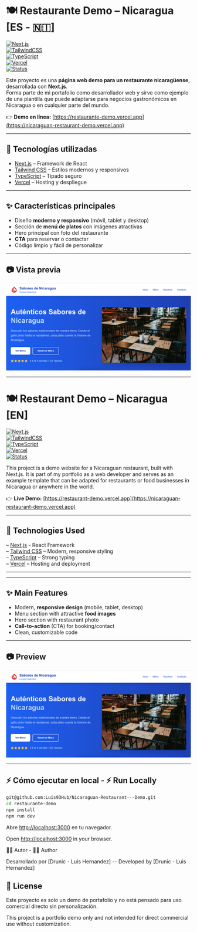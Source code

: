 # 🍽️ Restaurante Demo – Nicaragua  [ES - 🇳🇮]

[![Next.js](https://img.shields.io/badge/Next.js-000000?logo=nextdotjs&logoColor=white)](https://nextjs.org/)  
[![TailwindCSS](https://img.shields.io/badge/Tailwind_CSS-38B2AC?logo=tailwind-css&logoColor=white)](https://tailwindcss.com/)  
[![TypeScript](https://img.shields.io/badge/TypeScript-3178C6?logo=typescript&logoColor=white)](https://www.typescriptlang.org/)  
[![Vercel](https://img.shields.io/badge/Deployed_on-Vercel-000000?logo=vercel&logoColor=white)](https://vercel.com/)  
[![Status](https://img.shields.io/badge/Status-Demo_Project-yellow)]()  

Este proyecto es una **página web demo para un restaurante nicaragüense**, desarrollada con **Next.js**.  
Forma parte de mi portafolio como desarrollador web y sirve como ejemplo de una plantilla que puede adaptarse para negocios gastronómicos en Nicaragua o en cualquier parte del mundo.  

👉 **Demo en línea:** [https://restaurante-demo.vercel.app](https://nicaraguan-restaurant-demo.vercel.app)  

---

## 🚀 Tecnologías utilizadas
- [Next.js](https://nextjs.org/) – Framework de React  
- [Tailwind CSS](https://tailwindcss.com/) – Estilos modernos y responsivos  
- [TypeScript](https://www.typescriptlang.org/) – Tipado seguro  
- [Vercel](https://vercel.com/) – Hosting y despliegue  

---

## ✨ Características principales
- Diseño **moderno y responsivo** (móvil, tablet y desktop)  
- Sección de **menú de platos** con imágenes atractivas  
- Hero principal con foto del restaurante  
- **CTA** para reservar o contactar  
- Código limpio y fácil de personalizar  

---

## 📷 Vista previa
![Demo Restaurante](./public/images/demo-screenshot.png)

---

# 🍽️ Restaurant Demo – Nicaragua [EN]
[![Next.js](https://img.shields.io/badge/Next.js-000000?logo=nextdotjs&logoColor=white)](https://nextjs.org/)  
[![TailwindCSS](https://img.shields.io/badge/Tailwind_CSS-38B2AC?logo=tailwind-css&logoColor=white)](https://tailwindcss.com/)  
[![TypeScript](https://img.shields.io/badge/TypeScript-3178C6?logo=typescript&logoColor=white)](https://www.typescriptlang.org/)  
[![Vercel](https://img.shields.io/badge/Deployed_on-Vercel-000000?logo=vercel&logoColor=white)](https://vercel.com/)  
[![Status](https://img.shields.io/badge/Status-Demo_Project-yellow)]()

This project is a demo website for a Nicaraguan restaurant, built with Next.js.
It is part of my portfolio as a web developer and serves as an example template that can be adapted for restaurants or food businesses in Nicaragua or anywhere in the world.

👉 **Live Demo:** [https://restaurant-demo.vercel.app](https://nicaraguan-restaurant-demo.vercel.app)

---

 ## 🚀 Technologies Used
 – [Next.js](https://nextjs.org/) - React Framework  
 – [Tailwind CSS](https://tailwindcss.com/) – Modern, responsive styling   
 – [TypeScript](https://www.typescriptlang.org/) – Strong typing   
 – [Vercel](https://vercel.com/) – Hosting and deployment   

---

---
## ✨ Main Features

- Modern, **responsive design** (mobile, tablet, desktop)
- Menu section with attractive **food images**
- Hero section with restaurant photo
- **Call-to-action** (CTA) for booking/contact
- Clean, customizable code
---

## 📷 Preview
![Demo Restaurante](./public/images/demo-screenshot.png)

---

## ⚡ Cómo ejecutar en local - ⚡ Run Locally
```bash
git@github.com:Luis93Hub/Nicaraguan-Restaurant---Demo.git
cd restaurante-demo
npm install
npm run dev
```
Abre <http://localhost:3000> en tu navegador.

Open <http://localhost:3000> in your browser.


👨‍💻 Autor - 👨‍💻 Author

Desarrollado por [Drunic - Luis Hernandez] -- Developed by [Drunic - Luis Hernandez]

## 📄 License
Este proyecto es solo un demo de portafolio y no está pensado para uso comercial directo sin personalización.

This project is a portfolio demo only and not intended for direct commercial use without customization.
